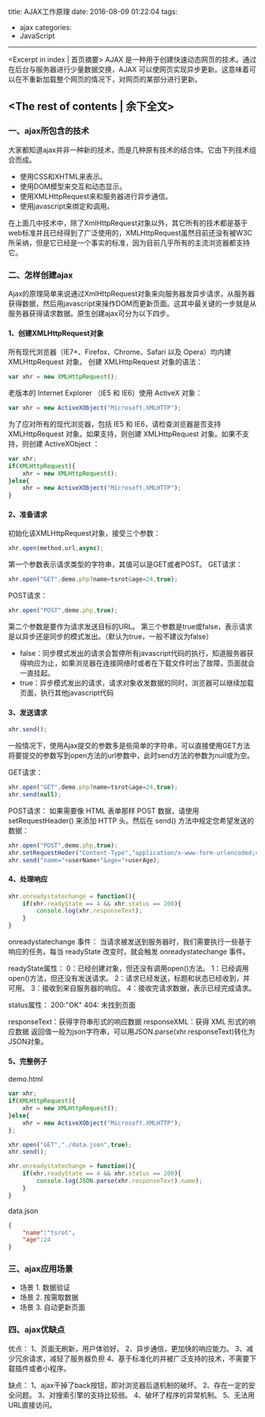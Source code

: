 title: AJAX工作原理
date: 2016-08-09 01:22:04
tags:
  - ajax
categories:
  - JavaScript
---
<Excerpt in index | 首页摘要>
AJAX 是一种用于创建快速动态网页的技术。通过在后台与服务器进行少量数据交换，AJAX 可以使网页实现异步更新。这意味着可以在不重新加载整个网页的情况下，对网页的某部分进行更新。
<!-- more -->
<The rest of contents | 余下全文>
----------
### 一、ajax所包含的技术
 大家都知道ajax并非一种新的技术，而是几种原有技术的结合体。它由下列技术组合而成。
-  使用CSS和XHTML来表示。
- 使用DOM模型来交互和动态显示。
- 使用XMLHttpRequest来和服务器进行异步通信。
- 使用javascript来绑定和调用。

在上面几中技术中，除了XmlHttpRequest对象以外，其它所有的技术都是基于web标准并且已经得到了广泛使用的，XMLHttpRequest虽然目前还没有被W3C所采纳，但是它已经是一个事实的标准，因为目前几乎所有的主流浏览器都支持它。

### 二、怎样创建ajax

Ajax的原理简单来说通过XmlHttpRequest对象来向服务器发异步请求，从服务器获得数据，然后用javascript来操作DOM而更新页面。这其中最关键的一步就是从服务器获得请求数据。原生创建ajax可分为以下四步。

#### 1、创建XMLHttpRequest对象
所有现代浏览器（IE7+、Firefox、Chrome、Safari 以及 Opera）均内建 XMLHttpRequest 对象。
创建 XMLHttpRequest 对象的语法：
```javascript
var xhr = new XMLHttpRequest();
```
老版本的 Internet Explorer （IE5 和 IE6）使用 ActiveX 对象：
```javascript
var xhr = new ActiveXObject("Microsoft.XMLHTTP");
```
为了应对所有的现代浏览器，包括 IE5 和 IE6，请检查浏览器是否支持 XMLHttpRequest 对象。如果支持，则创建 XMLHttpRequest 对象。如果不支持，则创建 ActiveXObject ：
```javascript
var xhr;
if(XMLHttpRequest){
	xhr = new XMLHttpRequest();
}else{
	xhr = new ActiveXObject("Microsoft.XMLHTTP");
}
```

#### 2、准备请求
初始化该XMLHttpRequest对象，接受三个参数：
```javascript
xhr.open(method,url,async);
```
第一个参数表示请求类型的字符串，其值可以是GET或者POST。
GET请求：
```javascript
xhr.open("GET",demo.php?name=tsrot&age=24,true);
```
POST请求：
```javascript
xhr.open("POST",demo.php,true);
```
第二个参数是要作为请求发送目标的URL。
第三个参数是true或false，表示请求是以异步还是同步的模式发出。（默认为true，一般不建议为false）
- false：同步模式发出的请求会暂停所有javascript代码的执行，知道服务器获得响应为止，如果浏览器在连接网络时或者在下载文件时出了故障，页面就会一直挂起。
- true：异步模式发出的请求，请求对象收发数据的同时，浏览器可以继续加载页面，执行其他javascript代码

#### 3、发送请求
```javascript
xhr.send();
```
一般情况下，使用Ajax提交的参数多是些简单的字符串，可以直接使用GET方法将要提交的参数写到open方法的url参数中，此时send方法的参数为null或为空。

GET请求：
```javascript
xhr.open("GET",demo.php?name=tsrot&age=24,true);
xhr.send(null);
```
POST请求：
如果需要像 HTML 表单那样 POST 数据，请使用 setRequestHeader() 来添加 HTTP 头。然后在 send() 方法中规定您希望发送的数据：
```javascript
xhr.open("POST",demo.php,true);
xhr.setRequestHeder("Content-Type","application/x-www-form-urlencoded;charset=UTF-8");
xhr.send("name="+userName+"&age="+userAge);
```

#### 4、处理响应
```javascript
xhr.onreadystatechange = function(){
	if(xhr.readyState == 4 && xhr.status == 200){
		console.log(xhr.responseText);
	}
}
```
onreadystatechange 事件：
当请求被发送到服务器时，我们需要执行一些基于响应的任务。每当 readyState 改变时，就会触发 onreadystatechange 事件。

readyState属性：
0：已经创建对象，但还没有调用open()方法。
1：已经调用open()方法，但还没有发送请求。
2：请求已经发送，标题和状态已经收到，并可用。
3：接收到来自服务器的响应。
4：接收完请求数据，表示已经完成请求。

status属性：
200:"OK"
404: 未找到页面

responseText：获得字符串形式的响应数据
responseXML：获得 XML 形式的响应数据
返回值一般为json字符串，可以用JSON.parse(xhr.responseText)转化为JSON对象。

#### 5、完整例子
demo.html
```javascript
var xhr;
if(XMLHttpRequest){
	xhr = new XMLHttpRequest();
}else{
	xhr = new ActiveXObject("Microsoft.XMLHTTP");
};

xhr.open("GET","./data.json",true);
xhr.send();

xhr.onreadystatechange = function(){
	if(xhr.readyState == 4 && xhr.status == 200){
		console.log(JSON.parse(xhr.responseText).name);
	}
}
```
data.json
```json
{
	"name":"tsrot",
	"age":24
}
```

### 三、ajax应用场景

- 场景 1. 数据验证
- 场景 2. 按需取数据
- 场景 3. 自动更新页面


### 四、ajax优缺点

优点：
1、页面无刷新，用户体验好。
2、异步通信，更加快的响应能力。
3、减少冗余请求，减轻了服务器负担
4、基于标准化的并被广泛支持的技术，不需要下载插件或者小程序。

缺点：
1、ajax干掉了back按钮，即对浏览器后退机制的破坏。
2、存在一定的安全问题。
3、对搜索引擎的支持比较弱。
4、破坏了程序的异常机制。
5、无法用URL直接访问。